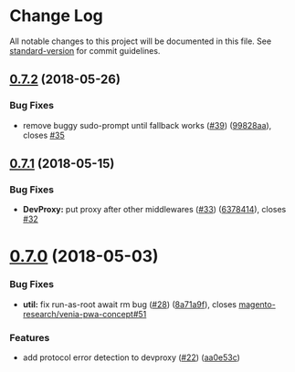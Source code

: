 # Change Log

All notable changes to this project will be documented in this file. See [standard-version](https://github.com/conventional-changelog/standard-version) for commit guidelines.

<a name="0.7.2"></a>
## [0.7.2](https://github.com/magento-research/pwa-buildpack/compare/v0.7.1...v0.7.2) (2018-05-26)


### Bug Fixes

* remove buggy sudo-prompt until fallback works ([#39](https://github.com/magento-research/pwa-buildpack/issues/39)) ([99828aa](https://github.com/magento-research/pwa-buildpack/commit/99828aa)), closes [#35](https://github.com/magento-research/pwa-buildpack/issues/35)



<a name="0.7.1"></a>
## [0.7.1](https://github.com/magento-research/pwa-buildpack/compare/v0.7.0...v0.7.1) (2018-05-15)


### Bug Fixes

* **DevProxy:** put proxy after other middlewares ([#33](https://github.com/magento-research/pwa-buildpack/issues/33)) ([6378414](https://github.com/magento-research/pwa-buildpack/commit/6378414)), closes [#32](https://github.com/magento-research/pwa-buildpack/issues/32)



<a name="0.7.0"></a>
# [0.7.0](https://github.com/magento-research/pwa-buildpack/compare/v0.6.0...v0.7.0) (2018-05-03)


### Bug Fixes

* **util:** fix run-as-root await rm bug ([#28](https://github.com/magento-research/pwa-buildpack/issues/28)) ([8a71a9f](https://github.com/magento-research/pwa-buildpack/commit/8a71a9f)), closes [magento-research/venia-pwa-concept#51](https://github.com/magento-research/venia-pwa-concept/issues/51)


### Features

* add protocol error detection to devproxy ([#22](https://github.com/magento-research/pwa-buildpack/issues/22)) ([aa0e53c](https://github.com/magento-research/pwa-buildpack/commit/aa0e53c))
